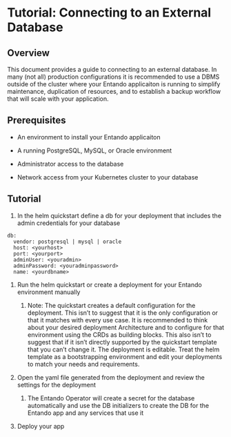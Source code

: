 # Tutorial: Connecting to an External Database

## Overview

This document provides a guide to connecting to an external database. In
many (not all) production configurations it is recommended to use a DBMS
outside of the cluster where your Entando applicaiton is running to
simplify maintenance, duplication of resources, and to establish a
backup workflow that will scale with your application.

## Prerequisites

-   An environment to install your Entando applicaiton

-   A running PostgreSQL, MySQL, or Oracle environment

-   Administrator access to the database

-   Network access from your Kubernetes cluster to your database

## Tutorial

1.  In the helm quickstart define a db for your deployment that includes
    the admin credentials for your database

<!-- -->

    db:
      vendor: postgresql | mysql | oracle
      host: <yourhost>
      port: <yourport>
      adminUser: <youradmin>
      adminPassword: <youradminpassword>
      name: <yourdbname>

1.  Run the helm quickstart or create a deployment for your Entando
    environment manually

    1.  Note: The quickstart creates a default configuration for the
        deployment. This isn’t to suggest that it is the only
        configuration or that it matches with every use case. It is
        recommended to think about your desired deployment Architecture
        and to configure for that environment using the CRDs as building
        blocks. This also isn’t to suggest that if it isn’t directly
        supported by the quickstart template that you can’t change it.
        The deployment is editable. Treat the helm template as a
        bootstrapping environment and edit your deployments to match
        your needs and requirements.

2.  Open the yaml file generated from the deployment and review the
    settings for the deployment

    1.  The Entando Operator will create a secret for the database
        automatically and use the DB initializers to create the DB for
        the Entando app and any services that use it

3.  Deploy your app


